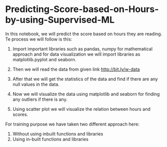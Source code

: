 # Predicting-Score-based-on-Hours-by-using-Supervised-ML

In this notebook, we will predict the score based on hours they are reading. Te process we will follow is this:

1) Import important libraries such as pandas, numpy for mathematical approach and for data visualization we will import libraries as matplotlib.pyplot and seaborn.

2) Then we will read the data from given link http://bit.ly/w-data

3) After that we will get the statistics of the data and find if there are any null values in the data.

4) Now we will visualize the data using matplotlib and seaborn for finding any outliers if there is any.

5) Using scatter plot we will visualize the relation between hours and scores.

For training purpose we have taken two different approach here:

1) Without using inbuilt functions and libraries
2) Using in-built functions and libraries
